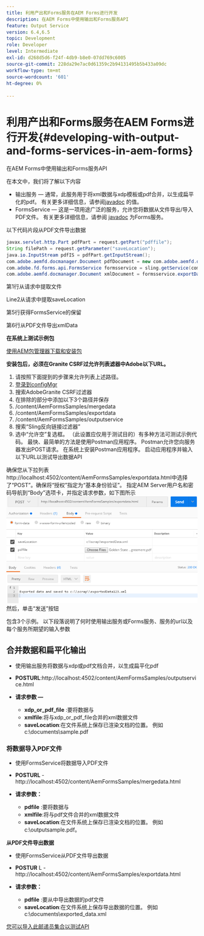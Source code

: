 ```yaml
---
title: 利用产出和Forms服务在AEM Forms进行开发
description: 在AEM Forms中使用输出和Forms服务API
feature: Output Service
version: 6.4,6.5
topic: Development
role: Developer
level: Intermediate
exl-id: d268d5d6-f24f-4db9-b8e0-07dd769c6005
source-git-commit: 228da29e7ac0d61359c2b94131495b5b433a09dc
workflow-type: tm+mt
source-wordcount: '601'
ht-degree: 0%

---
```


# 利用产出和Forms服务在AEM Forms进行开发{#developing-with-output-and-forms-services-in-aem-forms}

在AEM Forms中使用输出和Forms服务API

在本文中，我们将了解以下内容

* 输出服务 — 通常，此服务用于将xml数据与xdp模板或pdf合并，以生成扁平化的pdf。 有关更多详细信息，请参阅[javadoc](https://helpx.adobe.com/experience-manager/6-5/forms/javadocs/index.html?com/adobe/fd/output/api/OutputService.html) 的值。
* FormsService — 这是一项用途广泛的服务，允许您将数据从文件导出/导入PDF文件。 有关更多详细信息，请参阅 [javadoc](https://helpx.adobe.com/experience-manager/6-5/forms/javadocs/index.html?com/adobe/fd/forms/api/class-use/FormsService.html) 为Forms服务。


以下代码片段从PDF文件导出数据

```java
javax.servlet.http.Part pdfPart = request.getPart("pdffile");
String filePath = request.getParameter("saveLocation");
java.io.InputStream pdfIS = pdfPart.getInputStream();
com.adobe.aemfd.docmanager.Document pdfDocument = new com.adobe.aemfd.docmanager.Document(pdfIS);
com.adobe.fd.forms.api.FormsService formsservice = sling.getService(com.adobe.fd.forms.api.FormsService.class);
com.adobe.aemfd.docmanager.Document xmlDocument = formsservice.exportData(pdfDocument,com.adobe.fd.forms.api.DataFormat.Auto);
```

第1行从请求中提取文件

Line2从请求中提取saveLocation

第5行获得FormsService的保留

第6行从PDF文件导出xmlData

**在系统上测试示例包**

[使用AEM包管理器下载和安装包](assets/outputandformsservice.zip)




**安装包后，必须在Granite CSRF过允许列表滤器中Adobe以下URL。**

1. 请按照下面提到的步骤来允许列表上述路径。
1. [登录到configMgr](http://localhost:4502/system/console/configMgr)
1. 搜索AdobeGranite CSRF过滤器
1. 在排除的部分中添加以下3个路径并保存
1. /content/AemFormsSamples/mergedata
1. /content/AemFormsSamples/exportdata
1. /content/AemFormsSamples/outputservice
1. 搜索“Sling反向链接过滤器”
1. 选中“允许空”复选框。 （此设置应仅用于测试目的）有多种方法可测试示例代码。 最快、最简单的方法是使用Postman应用程序。 Postman允许您向服务器发出POST请求。 在系统上安装Postman应用程序。
启动应用程序并输入以下URL以测试导出数据API

确保您从下拉列表http://localhost:4502/content/AemFormsSamples/exportdata.html中选择了“POST”。确保将“授权”指定为“基本身份验证”。 指定AEM Server用户名和密码导航到“Body”选项卡，并指定请求参数，如下图所示
![导出](assets/postexport.png)
然后，单击“发送”按钮

包含3个示例。 以下段落说明了何时使用输出服务或Forms服务、服务的url以及每个服务所期望的输入参数

## 合并数据和扁平化输出

* 使用输出服务将数据与xdp或pdf文档合并，以生成扁平化pdf
* **POSTURL**:http://localhost:4502/content/AemFormsSamples/outputservice.html
* **请求参数 —**

   * **xdp_or_pdf_file** :要将数据与
   * **xmlfile**:将与xdp_or_pdf_file合并的xml数据文件
   * **saveLocation**:在文件系统上保存已渲染文档的位置。 例如c:\\documents\\sample.pdf

### 将数据导入PDF文件

* 使用FormsService将数据导入PDF文件
* **POSTURL** - http://localhost:4502/content/AemFormsSamples/mergedata.html
* **请求参数：**

   * **pdfile** :要将数据与
   * **xmlfile**:将与pdf文件合并的xml数据文件
   * **saveLocation**:在文件系统上保存已渲染文档的位置。 例如c:\\outputsample.pdf。

**从PDF文件导出数据**
* 使用FormsService从PDF文件导出数据
* **POSTUR** L - http://localhost:4502/content/AemFormsSamples/exportdata.html
* **请求参数：**

   * **pdfile** :要从中导出数据的pdf文件
   * **saveLocation**:在文件系统上保存导出数据的位置。 例如c:\\documents\\exported_data.xml

[您可以导入此邮递员集合以测试API](assets/document-services-postman-collection.json)
